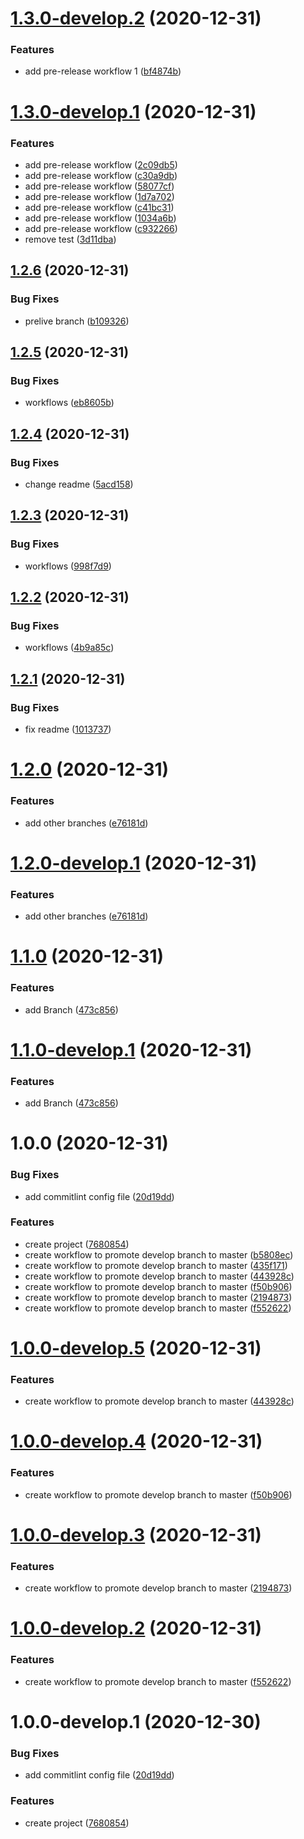 # [1.3.0-develop.2](https://github.com/oriworks/git-flow/compare/v1.3.0-develop.1...v1.3.0-develop.2) (2020-12-31)


### Features

* add pre-release workflow 1 ([bf4874b](https://github.com/oriworks/git-flow/commit/bf4874b971f0fffce338c873ae12d4ddc05e4ab9))

# [1.3.0-develop.1](https://github.com/oriworks/git-flow/compare/v1.2.6...v1.3.0-develop.1) (2020-12-31)


### Features

* add pre-release workflow ([2c09db5](https://github.com/oriworks/git-flow/commit/2c09db5df71dc553d3b83777f4e0dbefb81afcaa))
* add pre-release workflow ([c30a9db](https://github.com/oriworks/git-flow/commit/c30a9dbb7a6564dc68324ef9d441158ad69cbb1b))
* add pre-release workflow ([58077cf](https://github.com/oriworks/git-flow/commit/58077cf138f9fc309cf881eec4e8c9d70edfc7bb))
* add pre-release workflow ([1d7a702](https://github.com/oriworks/git-flow/commit/1d7a70227058b1c438bb979c937d26edb546eec8))
* add pre-release workflow ([c41bc31](https://github.com/oriworks/git-flow/commit/c41bc31865176127789bb69fe11698919131a221))
* add pre-release workflow ([1034a6b](https://github.com/oriworks/git-flow/commit/1034a6bbb8716655747fd32d4ef4fab8898ea4e7))
* add pre-release workflow ([c932266](https://github.com/oriworks/git-flow/commit/c9322663ba48a18731c30a0b350ed8bb91542242))
* remove test ([3d11dba](https://github.com/oriworks/git-flow/commit/3d11dba9a7411775c88b69bb9718be084c3395b5))

## [1.2.6](https://github.com/oriworks/git-flow/compare/v1.2.5...v1.2.6) (2020-12-31)


### Bug Fixes

* prelive branch ([b109326](https://github.com/oriworks/git-flow/commit/b1093269553312b487d1c9a9ce25a6e19596e4a8))

## [1.2.5](https://github.com/oriworks/git-flow/compare/v1.2.4...v1.2.5) (2020-12-31)


### Bug Fixes

* workflows ([eb8605b](https://github.com/oriworks/git-flow/commit/eb8605b665b3faf403770842f06716f046866365))

## [1.2.4](https://github.com/oriworks/git-flow/compare/v1.2.3...v1.2.4) (2020-12-31)


### Bug Fixes

* change readme ([5acd158](https://github.com/oriworks/git-flow/commit/5acd1580e1c9fc9bc019bc93e30a4082186b7e52))

## [1.2.3](https://github.com/oriworks/git-flow/compare/v1.2.2...v1.2.3) (2020-12-31)


### Bug Fixes

* workflows ([998f7d9](https://github.com/oriworks/git-flow/commit/998f7d9c9a7c30736dd4b1d491177a503519161d))

## [1.2.2](https://github.com/oriworks/git-flow/compare/v1.2.1...v1.2.2) (2020-12-31)


### Bug Fixes

* workflows ([4b9a85c](https://github.com/oriworks/git-flow/commit/4b9a85c1cd33ba15e171fca6070bdae5410d4817))

## [1.2.1](https://github.com/oriworks/git-flow/compare/v1.2.0...v1.2.1) (2020-12-31)


### Bug Fixes

* fix readme ([1013737](https://github.com/oriworks/git-flow/commit/101373729970c4ebc03396e131adb3d59df70365))

# [1.2.0](https://github.com/oriworks/git-flow/compare/v1.1.0...v1.2.0) (2020-12-31)


### Features

* add other branches ([e76181d](https://github.com/oriworks/git-flow/commit/e76181dc3b4f8d1ab2f30fb97a6bc6fa9e769f4f))

# [1.2.0-develop.1](https://github.com/oriworks/git-flow/compare/v1.1.0...v1.2.0-develop.1) (2020-12-31)


### Features

* add other branches ([e76181d](https://github.com/oriworks/git-flow/commit/e76181dc3b4f8d1ab2f30fb97a6bc6fa9e769f4f))

# [1.1.0](https://github.com/oriworks/git-flow/compare/v1.0.0...v1.1.0) (2020-12-31)


### Features

* add Branch ([473c856](https://github.com/oriworks/git-flow/commit/473c85674cb4155fdaf660d5f4839da7a4f5bf88))

# [1.1.0-develop.1](https://github.com/oriworks/git-flow/compare/v1.0.0...v1.1.0-develop.1) (2020-12-31)


### Features

* add Branch ([473c856](https://github.com/oriworks/git-flow/commit/473c85674cb4155fdaf660d5f4839da7a4f5bf88))

# 1.0.0 (2020-12-31)


### Bug Fixes

* add commitlint config file ([20d19dd](https://github.com/oriworks/git-flow/commit/20d19dd60e2ca3047d5e5cbfe09ecdc8d7795134))


### Features

* create project ([7680854](https://github.com/oriworks/git-flow/commit/7680854a8f3a48986c11fd0c19e9066c728f2769))
* create workflow to promote develop branch to master ([b5808ec](https://github.com/oriworks/git-flow/commit/b5808ec8f0eea2712bab0935ebaf5352fb16b531))
* create workflow to promote develop branch to master ([435f171](https://github.com/oriworks/git-flow/commit/435f171e1c81d9c2134e6122165016f37f2ee368))
* create workflow to promote develop branch to master ([443928c](https://github.com/oriworks/git-flow/commit/443928c1b289179c19f1c20c56a1c49c1f7e01ac))
* create workflow to promote develop branch to master ([f50b906](https://github.com/oriworks/git-flow/commit/f50b906b48faf1b887354df9faaf3a7236bd2ff2))
* create workflow to promote develop branch to master ([2194873](https://github.com/oriworks/git-flow/commit/2194873ee2cfb5f352c6639366fd4056eac85fa4))
* create workflow to promote develop branch to master ([f552622](https://github.com/oriworks/git-flow/commit/f55262273483822b71e42c13533a9c63630d74f7))

# [1.0.0-develop.5](https://github.com/oriworks/git-flow/compare/v1.0.0-develop.4...v1.0.0-develop.5) (2020-12-31)


### Features

* create workflow to promote develop branch to master ([443928c](https://github.com/oriworks/git-flow/commit/443928c1b289179c19f1c20c56a1c49c1f7e01ac))

# [1.0.0-develop.4](https://github.com/oriworks/git-flow/compare/v1.0.0-develop.3...v1.0.0-develop.4) (2020-12-31)


### Features

* create workflow to promote develop branch to master ([f50b906](https://github.com/oriworks/git-flow/commit/f50b906b48faf1b887354df9faaf3a7236bd2ff2))

# [1.0.0-develop.3](https://github.com/oriworks/git-flow/compare/v1.0.0-develop.2...v1.0.0-develop.3) (2020-12-31)


### Features

* create workflow to promote develop branch to master ([2194873](https://github.com/oriworks/git-flow/commit/2194873ee2cfb5f352c6639366fd4056eac85fa4))

# [1.0.0-develop.2](https://github.com/oriworks/git-flow/compare/v1.0.0-develop.1...v1.0.0-develop.2) (2020-12-31)


### Features

* create workflow to promote develop branch to master ([f552622](https://github.com/oriworks/git-flow/commit/f55262273483822b71e42c13533a9c63630d74f7))

# 1.0.0-develop.1 (2020-12-30)


### Bug Fixes

* add commitlint config file ([20d19dd](https://github.com/oriworks/git-flow/commit/20d19dd60e2ca3047d5e5cbfe09ecdc8d7795134))


### Features

* create project ([7680854](https://github.com/oriworks/git-flow/commit/7680854a8f3a48986c11fd0c19e9066c728f2769))
